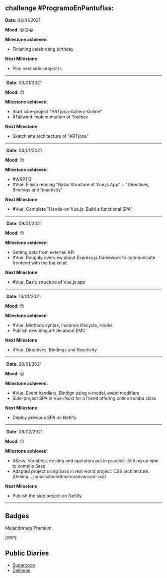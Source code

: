 ## **challenge #ProgramoEnPantuflas:**
  


**Date**: 02/01/2021

**Mood**: ☹️😐😀

**Milestone achieved**:

- Finishing celebrating birthday

**Next Milestone**
- Plan next side-project/s

---
​
**Date**: 03/01/2021

**Mood**: 😐

**Milestone achieved**:
- Start side-project "ARTjona-Gallery-Online"
- #Tailwind implementation of Toolbox

**Next Milestone**
- Sketch site architecture of "ARTjona"

---
​
**Date**: 04/01/2021

**Mood**: 😐

**Milestone achieved**:
- #WRP113
- #Vue. Finish reading "Basic Structure of Vue.js App" + "Directives, Bindings and Reactivity"  

**Next Milestone**
- #Vue. Complete "Hands-on Vue.js: Build a functional SPA"

---
​
**Date**: 09/01/2021

**Mood**: 😐

**Milestone achieved**:
- Getting data from external API
- #Vue. Roughly overview about Express.js framework to communicate frontend with the backend.  

**Next Milestone**
- #Vue. Basic structure of Vue.js app

---
​
**Date**: 16/01/2021

**Mood**: 😐

**Milestone achieved**:
- #Vue. Methods syntax, Instance lifecycle, Hooks 
- Publish new blog article about EMC 

**Next Milestone**
- #Vue. Directives, Bindings and Reactivity

---
​
**Date**: 28/01/2021

**Mood**: 😐

**Milestone achieved**:
- #Vue. Event handlers, Bindign using v-model, event modifiers 
- Side-project SPA in Vue+Nuxt for a friend offering online zumba class  

**Next Milestone**
- Deploy previous SPA on Netlify

---
​
**Date**: 06/02/2021

**Mood**: 😐

**Milestone achieved**:
- #Sass. Variables, nesting and operators put in practice. Setting up npm to compile Sass  
- Adapted project using Sass in real world project. CSS architecture. (Desing ...jonasschmedtmann/advanced-css)   

**Next Milestone**
- Publish the side project on Netlify

---
## **Badges**

Malandriners Premium.

\[WIP\]

## **Public Diaries**

*   [Supercoco](https://github.com/delineas/supercoco-programa-en-pantuflas)
*   [Delineas](https://github.com/delineas/programa-en-pantuflas)
